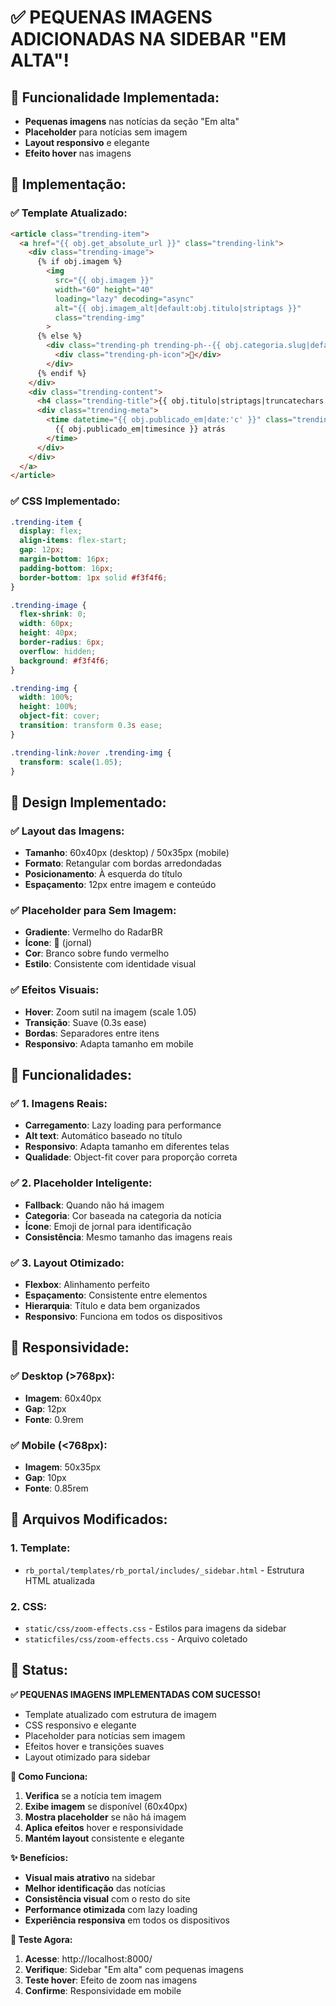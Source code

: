 # ✅ PEQUENAS IMAGENS ADICIONADAS NA SIDEBAR "EM ALTA"!

## 🎯 **Funcionalidade Implementada:**
- **Pequenas imagens** nas notícias da seção "Em alta"
- **Placeholder** para notícias sem imagem
- **Layout responsivo** e elegante
- **Efeito hover** nas imagens

## 🔧 **Implementação:**

### **✅ Template Atualizado:**
```html
<article class="trending-item">
  <a href="{{ obj.get_absolute_url }}" class="trending-link">
    <div class="trending-image">
      {% if obj.imagem %}
        <img 
          src="{{ obj.imagem }}" 
          width="60" height="40"
          loading="lazy" decoding="async"
          alt="{{ obj.imagem_alt|default:obj.titulo|striptags }}"
          class="trending-img"
        >
      {% else %}
        <div class="trending-ph trending-ph--{{ obj.categoria.slug|default:'geral' }}">
          <div class="trending-ph-icon">📰</div>
        </div>
      {% endif %}
    </div>
    <div class="trending-content">
      <h4 class="trending-title">{{ obj.titulo|striptags|truncatechars:50 }}</h4>
      <div class="trending-meta">
        <time datetime="{{ obj.publicado_em|date:'c' }}" class="trending-time">
          {{ obj.publicado_em|timesince }} atrás
        </time>
      </div>
    </div>
  </a>
</article>
```

### **✅ CSS Implementado:**
```css
.trending-item {
  display: flex;
  align-items: flex-start;
  gap: 12px;
  margin-bottom: 16px;
  padding-bottom: 16px;
  border-bottom: 1px solid #f3f4f6;
}

.trending-image {
  flex-shrink: 0;
  width: 60px;
  height: 40px;
  border-radius: 6px;
  overflow: hidden;
  background: #f3f4f6;
}

.trending-img {
  width: 100%;
  height: 100%;
  object-fit: cover;
  transition: transform 0.3s ease;
}

.trending-link:hover .trending-img {
  transform: scale(1.05);
}
```

## 🎨 **Design Implementado:**

### **✅ Layout das Imagens:**
- **Tamanho**: 60x40px (desktop) / 50x35px (mobile)
- **Formato**: Retangular com bordas arredondadas
- **Posicionamento**: À esquerda do título
- **Espaçamento**: 12px entre imagem e conteúdo

### **✅ Placeholder para Sem Imagem:**
- **Gradiente**: Vermelho do RadarBR
- **Ícone**: 📰 (jornal)
- **Cor**: Branco sobre fundo vermelho
- **Estilo**: Consistente com identidade visual

### **✅ Efeitos Visuais:**
- **Hover**: Zoom sutil na imagem (scale 1.05)
- **Transição**: Suave (0.3s ease)
- **Bordas**: Separadores entre itens
- **Responsivo**: Adapta tamanho em mobile

## 🚀 **Funcionalidades:**

### **✅ 1. Imagens Reais:**
- **Carregamento**: Lazy loading para performance
- **Alt text**: Automático baseado no título
- **Responsivo**: Adapta tamanho em diferentes telas
- **Qualidade**: Object-fit cover para proporção correta

### **✅ 2. Placeholder Inteligente:**
- **Fallback**: Quando não há imagem
- **Categoria**: Cor baseada na categoria da notícia
- **Ícone**: Emoji de jornal para identificação
- **Consistência**: Mesmo tamanho das imagens reais

### **✅ 3. Layout Otimizado:**
- **Flexbox**: Alinhamento perfeito
- **Espaçamento**: Consistente entre elementos
- **Hierarquia**: Título e data bem organizados
- **Responsivo**: Funciona em todos os dispositivos

## 📱 **Responsividade:**

### **✅ Desktop (>768px):**
- **Imagem**: 60x40px
- **Gap**: 12px
- **Fonte**: 0.9rem

### **✅ Mobile (<768px):**
- **Imagem**: 50x35px
- **Gap**: 10px
- **Fonte**: 0.85rem

## 🔧 **Arquivos Modificados:**

### **1. Template:**
- `rb_portal/templates/rb_portal/includes/_sidebar.html` - Estrutura HTML atualizada

### **2. CSS:**
- `static/css/zoom-effects.css` - Estilos para imagens da sidebar
- `staticfiles/css/zoom-effects.css` - Arquivo coletado

## 🎉 **Status:**
**✅ PEQUENAS IMAGENS IMPLEMENTADAS COM SUCESSO!**

- Template atualizado com estrutura de imagem
- CSS responsivo e elegante
- Placeholder para notícias sem imagem
- Efeitos hover e transições suaves
- Layout otimizado para sidebar

**🚀 Como Funciona:**
1. **Verifica** se a notícia tem imagem
2. **Exibe imagem** se disponível (60x40px)
3. **Mostra placeholder** se não há imagem
4. **Aplica efeitos** hover e responsividade
5. **Mantém layout** consistente e elegante

**✨ Benefícios:**
- **Visual mais atrativo** na sidebar
- **Melhor identificação** das notícias
- **Consistência visual** com o resto do site
- **Performance otimizada** com lazy loading
- **Experiência responsiva** em todos os dispositivos

**🔧 Teste Agora:**
1. **Acesse**: http://localhost:8000/
2. **Verifique**: Sidebar "Em alta" com pequenas imagens
3. **Teste hover**: Efeito de zoom nas imagens
4. **Confirme**: Responsividade em mobile
